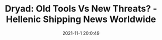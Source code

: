---
"title": "Dryad: Old Tools Vs New Threats? - Hellenic Shipping News Worldwide"
"date": "2021-11-1 20:0:49"
"feed_name": "GOOGLENEWSDRILLING"
"feed_website": "https://news.google.com/search?q=drilling%2Bincident&hl=en-US&gl=US&ceid=US:en"
"feed_rss": "https://news.google.com/rss/search?q=drilling%2Bincident&hl=en-US&gl=US&ceid=US:en"
"link": "https://www.hellenicshippingnews.com/dryad-old-tools-vs-new-threats/"
"source": "{'href': 'https://www.hellenicshippingnews.com', 'title': 'Hellenic Shipping News Worldwide'}"
"file": "_posts/2021-1-1-f29565bb951bf32a96b6b7ccd6888c2560759bfb.md"
"accident": "0"
"drilling": "0"
"dead": "0"
"injured": "0"
"arrested": "0"
"place": "unknown place"
"where": "unknown site"
"causes": "unknown"
"place_uri": "unknown place"
---